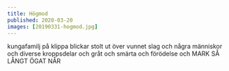 ```yaml
---
title: Högmod
published: 2020-03-20
images: [20190331-hogmod.jpg]
---
```


kungafamilj på klippa blickar stolt ut över vunnet slag och några människor och diverse kroppsdelar och gråt och smärta och förödelse och MARK SÅ LÅNGT ÖGAT NÅR
